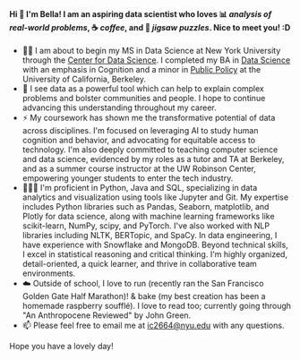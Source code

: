 #### Hi 👋 I'm Bella! I am an aspiring **data scientist** who loves :bar_chart: *analysis of real-world problems*, :coffee: *coffee*, and 🧩 *jigsaw puzzles*. Nice to meet you! :D

- 💜🐻 I am about to begin my MS in Data Science at New York University through the [Center for Data Science](https://cds.nyu.edu/). I completed my BA in [Data Science](https://cdss.berkeley.edu/academics/data-science-undergraduate-studies/data-science-major) with an emphasis in Cognition and a minor in [Public Policy](https://guide.berkeley.edu/undergraduate/degree-programs/public-policy/) at the University of California, Berkeley.
- 🌱 I see data as a powerful tool which can help to explain complex problems and bolster communities and people. I hope to continue advancing this understanding throughout my career.
- ⚡️ My coursework has shown me the transformative potential of data across disciplines. I'm focused on leveraging AI to study human cognition and behavior, and advocating for equitable access to technology. I'm also deeply committed to teaching computer science and data science, evidenced by my roles as a tutor and TA at Berkeley, and as a summer course instructor at the UW Robinson Center, empowering younger students to enter the tech industry.
- 👩🏻‍💻 I'm proficient in Python, Java and SQL, specializing in data analytics and visualization using tools like Jupyter and Git. My expertise includes Python libraries such as Pandas, Seaborn, matplotlib, and Plotly for data science, along with machine learning frameworks like scikit-learn, NumPy, scipy, and PyTorch. I've also worked with NLP libraries including NLTK, BERTopic, and SpaCy. In data engineering, I have experience with Snowflake and MongoDB. Beyond technical skills, I excel in statistical reasoning and critical thinking. I'm highly organized, detail-oriented, a quick learner, and thrive in collaborative team environments.
- ☁️ Outside of school, I love to run (recently ran the San Francisco Golden Gate Half Marathon)! & bake (my best creation has been a homemade raspberry soufflé). I love to read too; currently going through "An Anthropocene Reviewed" by John Green.
- 📫 Please feel free to email me at ic2664@nyu.edu with any questions.

Hope you have a lovely day!

